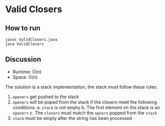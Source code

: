 # Valid Closers

## How to run

```
javac ValidClosers.java 
java ValidClosers
```

## Discussion

* Runtime: O(n)
* Space: O(n)

The solution is a stack implementation, the stack must follow these rules:

1. `openers` get pushed to the stack
2. `openers` will be poped from the stack if the closers meet the following conditions:
   a. `stack` is not empty
   b. The first element on the stack is an `openers`
   c. The `closers` must match the `opners` popped from the `stack`
3. `stack` must be empty after the string has been processed